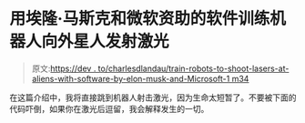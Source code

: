 # 用埃隆·马斯克和微软资助的软件训练机器人向外星人发射激光

> 原文:[https://dev . to/charlesdlandau/train-robots-to-shoot-lasers-at-aliens-with-software-by-elon-musk-and-Microsoft-1 m34](https://dev.to/charlesdlandau/train-robots-to-shoot-lazers-at-aliens-with-software-funded-by-elon-musk-and-microsoft-1m34)

在这篇介绍中，我将直接跳到机器人射击激光，因为生命太短暂了。不要被下面的代码吓倒，如果你在激光后逗留，我会解释发生的一切。